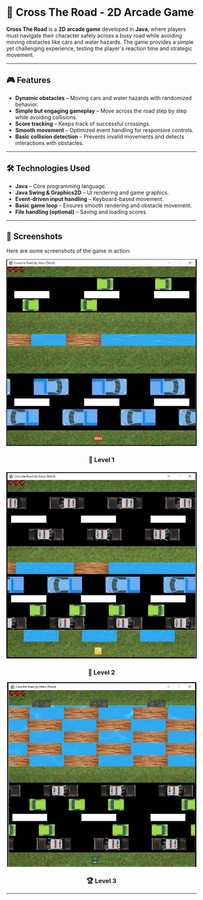 # 🏁 Cross The Road - 2D Arcade Game

**Cross The Road** is a **2D arcade game** developed in **Java**, where players must navigate their character safely across a busy road while avoiding moving obstacles like cars and water hazards. The game provides a simple yet challenging experience, testing the player's reaction time and strategic movement.

---

## 🎮 Features
- **Dynamic obstacles** – Moving cars and water hazards with randomized behavior.
- **Simple but engaging gameplay** – Move across the road step by step while avoiding collisions.
- **Score tracking** – Keeps track of successful crossings.
- **Smooth movement** – Optimized event handling for responsive controls.
- **Basic collision detection** – Prevents invalid movements and detects interactions with obstacles.

---

## 🛠️ Technologies Used
- **Java** – Core programming language.
- **Java Swing & Graphics2D** – UI rendering and game graphics.
- **Event-driven input handling** – Keyboard-based movement.
- **Basic game loop** – Ensures smooth rendering and obstacle movement.
- **File handling (optional)** – Saving and loading scores.

---

## 📸 Screenshots
Here are some screenshots of the game in action:

<p align="center">
  <img src="screens/CTR1.jpg" width="600">
</p>
<h3 align="center">🏁 Level 1</h3>

<p align="center">
  <img src="screens/CTR3.jpg" width="600">
</p>
<h3 align="center">🚗 Level 2</h3>

<p align="center">
  <img src="screens/CTR2.jpg" width="600">
</p>
<h3 align="center">🏆 Level 3</h3>

---
